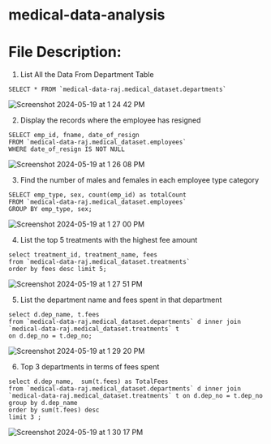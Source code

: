 # medical-data-analysis
# File Description:


1) List All the Data From Department Table
``` 
SELECT * FROM `medical-data-raj.medical_dataset.departments`
```
![Screenshot 2024-05-19 at 1 24 42 PM](https://github.com/raj3000k/medical-data-analysis/assets/91799854/b85511ea-a18f-412c-b31e-6d85f0b1e008)

2) Display the records where the employee has resigned
```
SELECT emp_id, fname, date_of_resign
FROM `medical-data-raj.medical_dataset.employees`
WHERE date_of_resign IS NOT NULL
```
![Screenshot 2024-05-19 at 1 26 08 PM](https://github.com/raj3000k/medical-data-analysis/assets/91799854/67e41a3b-44a4-4611-8f9c-85f7bc5dbacf)

3) Find the number of males and females in each employee type category
```
SELECT emp_type, sex, count(emp_id) as totalCount
FROM `medical-data-raj.medical_dataset.employees`
GROUP BY emp_type, sex;
```
![Screenshot 2024-05-19 at 1 27 00 PM](https://github.com/raj3000k/medical-data-analysis/assets/91799854/3913f1a5-2714-4bde-bbda-ae65e7c35962)

4) List the top 5 treatments with the highest fee amount
```
select treatment_id, treatment_name, fees
from `medical-data-raj.medical_dataset.treatments`
order by fees desc limit 5;
```
![Screenshot 2024-05-19 at 1 27 51 PM](https://github.com/raj3000k/medical-data-analysis/assets/91799854/ab9022f0-d945-4b40-9e44-7950db530eea)


5) List the department name and fees spent in that department
```
select d.dep_name, t.fees
from `medical-data-raj.medical_dataset.departments` d inner join `medical-data-raj.medical_dataset.treatments` t
on d.dep_no = t.dep_no;
```
![Screenshot 2024-05-19 at 1 29 20 PM](https://github.com/raj3000k/medical-data-analysis/assets/91799854/e9302a45-ca33-4b33-8072-f2b568876b92)

6) Top 3 departments in terms of fees spent
```
select d.dep_name,  sum(t.fees) as TotalFees
from `medical-data-raj.medical_dataset.departments` d inner join 
`medical-data-raj.medical_dataset.treatments` t on d.dep_no = t.dep_no
group by d.dep_name 
order by sum(t.fees) desc
limit 3 ;
```
![Screenshot 2024-05-19 at 1 30 17 PM](https://github.com/raj3000k/medical-data-analysis/assets/91799854/95aac00a-348a-4965-a70e-23114b1aa6a7)






